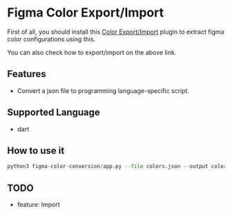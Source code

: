 # Figma Color Export/Import
First of all, you should install this [Color Export/Import](https://www.figma.com/community/plugin/1256972111705530093/export-import-variables) plugin to extract figma color configurations using this.

You can also check how to export/import on the above link.


## Features
- Convert a json file to programming language-specific script.


## Supported Language
- dart

## How to use it

```Python
python3 figma-color-conversion/app.py --file colors.json --output colors.dart
```

## TODO
* feature: Import

    